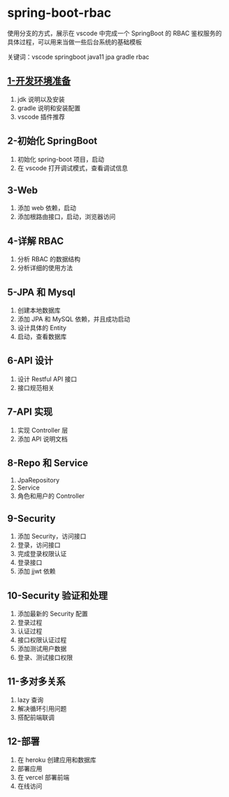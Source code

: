 # spring-boot-rbac

<!-- [第一节](../1-开发环境准备) -->

使用分支的方式，展示在 vscode 中完成一个 SpringBoot 的 RBAC 鉴权服务的具体过程，可以用来当做一些后台系统的基础模板

关键词：vscode springboot java11 jpa gradle rbac

## [1-开发环境准备](https://github.com/hezhongfeng/spring-boot-rbac/tree/session-1)

1. jdk 说明以及安装
2. gradle 说明和安装配置
3. vscode 插件推荐

## 2-初始化 SpringBoot

1. 初始化 spring-boot 项目，启动
2. 在 vscode 打开调试模式，查看调试信息

## 3-Web

1. 添加 web 依赖，启动
2. 添加根路由接口，启动，浏览器访问

## 4-详解 RBAC

1. 分析 RBAC 的数据结构
2. 分析详细的使用方法

## 5-JPA 和 Mysql

1. 创建本地数据库
2. 添加 JPA 和 MySQL 依赖，并且成功启动
3. 设计具体的 Entity
4. 启动，查看数据库

## 6-API 设计

1. 设计 Restful API 接口
2. 接口规范相关

## 7-API 实现

1. 实现 Controller 层
2. 添加 API 说明文档

## 8-Repo 和 Service

1. JpaRepository
2. Service
3. 角色和用户的 Controller

## 9-Security

1. 添加 Security，访问接口
2. 登录，访问接口
3. 完成登录权限认证
4. 登录接口
5. 添加 jjwt 依赖

## 10-Security 验证和处理

1. 添加最新的 Security 配置
2. 登录过程
3. 认证过程
4. 接口权限认证过程
5. 添加测试用户数据
6. 登录、测试接口权限

## 11-多对多关系

1. lazy 查询
2. 解决循环引用问题
3. 搭配前端联调

## 12-部署

1. 在 heroku 创建应用和数据库
2. 部署应用
3. 在 vercel 部署前端
4. 在线访问

